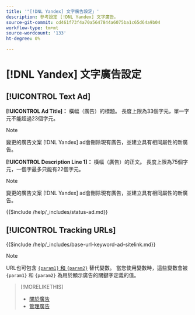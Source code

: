 ```yaml
---
title: '"[!DNL Yandex] 文字廣告設定」'
description: 參考設定 [!DNL Yandex] 文字廣告。
source-git-commit: cd461f73f4a70a5647844a6075ba1c65d64a9b04
workflow-type: tm+mt
source-wordcount: '133'
ht-degree: 0%

---
```


# [!DNL Yandex] 文字廣告設定

## [!UICONTROL Text Ad]

**[!UICONTROL Ad Title]：** 橫幅（廣告）的標題。 長度上限為33個字元，單一字元不能超過23個字元。

>[!NOTE]
>
>變更的廣告文案 [!DNL Yandex] ad會刪除現有廣告，並建立具有相同屬性的新廣告。

**[!UICONTROL Description Line 1]：** 橫幅（廣告）的正文。 長度上限為75個字元，一個字最多只能有22個字元。

>[!NOTE]
>
>變更的廣告文案 [!DNL Yandex] ad會刪除現有廣告，並建立具有相同屬性的新廣告。

<!-- **[!UICONTROL Status]:** -->

{{$include /help/_includes/status-ad.md}}

## [!UICONTROL Tracking URLs]

<!-- **[!UICONTROL Base URl]:** -->

{{$include /help/_includes/base-url-keyword-ad-sitelink.md}}

>[!NOTE]
>
>URL也可包含 [`{param1}` 和 `{param2}`](https://yandex.com/support/direct/statistics/url-tags.html) 替代變數。 當您使用變數時，這些變數會被 `{param1}` 和 `{param2}` 為用於顯示廣告的關鍵字定義的值。

>[!MORELIKETHIS]
>
>* [關於廣告](ad-about.md)
>* [管理廣告](ad-manage.md)

